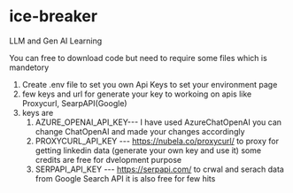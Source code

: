# ice-breaker
LLM and Gen AI Learning 

You can free to download code but need to require some files which is mandetory
  1) Create .env file to set you own Api Keys to set your environment page
  2) few keys and url for generate your key to workoing on apis like Proxycurl, SearpAPI(Google)
  3) keys are
     1) AZURE_OPENAI_API_KEY--- I have used AzureChatOpenAI you can change  ChatOpenAI and made your changes accordingly
     2) PROXYCURL_API_KEY --- https://nubela.co/proxycurl/ to proxy for getting linkedin data (generate your own key and use it) some credits are free for dvelopment purpose 
     3) SERPAPI_API_KEY --- https://serpapi.com/   to crwal and serach data from Google Search API it is also free for few hits 
 
